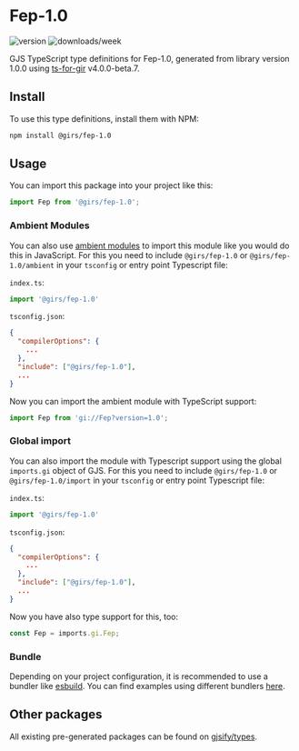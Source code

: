 
# Fep-1.0

![version](https://img.shields.io/npm/v/@girs/fep-1.0)
![downloads/week](https://img.shields.io/npm/dw/@girs/fep-1.0)


GJS TypeScript type definitions for Fep-1.0, generated from library version 1.0.0 using [ts-for-gir](https://github.com/gjsify/ts-for-gir) v4.0.0-beta.7.


## Install

To use this type definitions, install them with NPM:
```bash
npm install @girs/fep-1.0
```

## Usage

You can import this package into your project like this:
```ts
import Fep from '@girs/fep-1.0';
```

### Ambient Modules

You can also use [ambient modules](https://github.com/gjsify/ts-for-gir/tree/main/packages/cli#ambient-modules) to import this module like you would do this in JavaScript.
For this you need to include `@girs/fep-1.0` or `@girs/fep-1.0/ambient` in your `tsconfig` or entry point Typescript file:

`index.ts`:
```ts
import '@girs/fep-1.0'
```

`tsconfig.json`:
```json
{
  "compilerOptions": {
    ...
  },
  "include": ["@girs/fep-1.0"],
  ...
}
```

Now you can import the ambient module with TypeScript support: 

```ts
import Fep from 'gi://Fep?version=1.0';
```

### Global import

You can also import the module with Typescript support using the global `imports.gi` object of GJS.
For this you need to include `@girs/fep-1.0` or `@girs/fep-1.0/import` in your `tsconfig` or entry point Typescript file:

`index.ts`:
```ts
import '@girs/fep-1.0'
```

`tsconfig.json`:
```json
{
  "compilerOptions": {
    ...
  },
  "include": ["@girs/fep-1.0"],
  ...
}
```

Now you have also type support for this, too:

```ts
const Fep = imports.gi.Fep;
```

### Bundle

Depending on your project configuration, it is recommended to use a bundler like [esbuild](https://esbuild.github.io/). You can find examples using different bundlers [here](https://github.com/gjsify/ts-for-gir/tree/main/examples).

## Other packages

All existing pre-generated packages can be found on [gjsify/types](https://github.com/gjsify/types).

